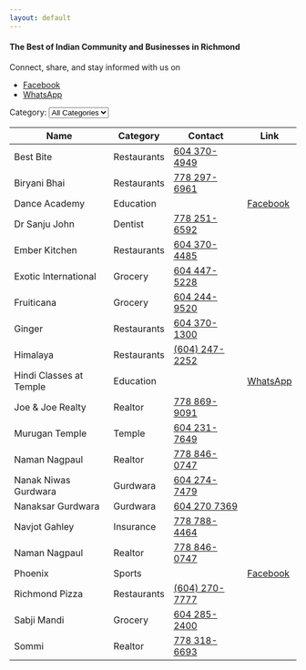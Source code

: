 ```yaml
---
layout: default
---
```


<div class="container">
  <div class="intro">
    <h4>The Best of Indian Community and Businesses in Richmond</h4>
    <p>Connect, share, and stay informed with us on</p>
    <ul>
      <li><a href="https://www.facebook.com/groups/900644660267654"><i class="fab fa-facebook"></i> Facebook</a></li>
      <li><a href="https://chat.whatsapp.com/GnJPe7uFS2eCZqMkEG1EK5"><i class="fab fa-whatsapp"></i> WhatsApp</a></li>
    </ul>
  </div>

  <div id="filter">
    <label for="category-filter">Category:</label>
    <select id="category-filter">
      <option value="all">All Categories</option>
      <option value="dentist">Dentist</option>
      <option value="education">Education</option>
      <option value="gurdwara">Gurdwara</option>
      <option value="insurance">Insurance</option>
      <option value="realtor">Realtor</option>
      <option value="restaurants">Restaurants</option>
      <option value="rv rentals">RV Rentals</option>
      <option value="sports">Sports</option>
      <option value="temple">Temple</option>
    </select>
  </div>

  <table id="yellow-pages">
  <thead>
    <tr>
      <th>Name</th>
      <th>Category</th>
      <th>Contact</th>
      <th>Link</th>
    </tr>
  </thead>
  <tbody>
    <tr>
      <td>Best Bite</td>
      <td>Restaurants</td>
      <td><a href="tel:+16043704949">604 370-4949</a></td>
      <td><a href="#"></a></td>
    </tr>
    <tr>
      <td>Biryani Bhai</td>
      <td>Restaurants</td>
      <td><a href="tel:+17782976961">778 297-6961</a></td>
      <td><a href="#"></a></td>
    </tr>
    <tr>
      <td>Dance Academy</td>
      <td>Education</td>
      <td></td>
      <td><a href="https://www.facebook.com/SudnyaDanceAcademy" target="_blank">Facebook</a></td>
    </tr>
    <tr>
      <td>Dr Sanju John</td>
      <td>Dentist</td>
      <td><a href="tel:+17782516592">778 251-6592</a></td>
      <td></td>
    </tr>
    <tr>
      <td>Ember Kitchen</td>
      <td>Restaurants</td>
      <td><a href="tel:+16043704485">604 370-4485</a></td>
      <td><a href="#"></a></td>
    </tr>
    <tr>
      <td>Exotic International</td>
      <td>Grocery</td>
      <td><a href="tel:+16044475228">604 447-5228</a></td>
      <td><a href="#"></a></td>
    </tr>
    <tr>
      <td>Fruiticana</td>
      <td>Grocery</td>
      <td><a href="tel:+16042449520">604 244-9520</a></td>
      <td><a href="#"></a></td>
    </tr>
    <tr>
      <td>Ginger</td>
      <td>Restaurants</td>
      <td><a href="tel:+16043701300">604 370-1300</a></td>
      <td><a href="#"></a></td>
    </tr>
    <tr>
      <td>Himalaya</td>
      <td>Restaurants</td>
      <td><a href="tel:+16042472252">(604) 247-2252</a></td>
      <td><a href="#"></a></td>
    </tr>
    <tr>
      <td>Hindi Classes at Temple</td>
      <td>Education</td>
      <td></td>
      <td><a href="https://chat.whatsapp.com/GnJPe7uFS2eCZqMkEG1EK5" target="_blank">WhatsApp</a></td>
    </tr>
    <tr>
      <td>Joe & Joe Realty</td>
      <td>Realtor</td>
      <td><a href="tel:+17788699091">778 869-9091</a></td>
      <td><a href="#"></a></td>
    </tr>
    <tr>
      <td>Murugan Temple</td>
      <td>Temple</td>
      <td><a href="tel:+16042317649">604 231-7649</a></td>
      <td><a href="#"></a></td>
    </tr>
    <tr>
      <td>Naman Nagpaul</td>
      <td>Realtor</td>
      <td><a href="tel:+17788460747">778 846-0747</a></td>
      <td><a href="#"></a></td>
    </tr>
    <tr>
      <td>Nanak Niwas Gurdwara</td>
      <td>Gurdwara</td>
      <td><a href="tel:+16042747479">604 274-7479</a></td>
      <td><a href="#"></a></td>
    </tr>
    <tr>
      <td>Nanaksar Gurdwara</td>
      <td>Gurdwara</td>
      <td><a href="tel:+16042707369">604 270 7369</a></td>
      <td><a href="#"></a></td>
    </tr>
    <tr>
      <td>Navjot Gahley</td>
      <td>Insurance</td>
      <td><a href="tel:+17787884464">778 788-4464</a></td>
      <td><a href="#"></a></td>
    </tr>
    <tr>
      <td>Naman Nagpaul</td>
      <td>Realtor</td>
      <td><a href="tel:+17788460747">778 846-0747</a></td>
      <td><a href="#"></a></td>
    </tr>
    <tr>
      <td>Phoenix</td>
      <td>Sports</td>
      <td><a href="tel:+"></a></td>
      <td><a href="https://www.facebook.com/phoenix.richmond.malayalee">Facebook</a></td>
    </tr>
    <tr>
      <td>Richmond Pizza</td>
      <td>Restaurants</td>
      <td><a href="tel:+16042707777">(604) 270-7777</a></td>
      <td><a href="#"></a></td>
    </tr>
    <tr>
      <td>Sabji Mandi</td>
      <td>Grocery</td>
      <td><a href="tel:+16042852400">604 285-2400</a></td>
      <td><a href="#"></a></td>
    </tr>
    <tr>
      <td>Sommi</td>
      <td>Realtor</td>
      <td><a href="tel:+17783186693">778 318-6693</a></td>
      <td><a href="#"></a></td>
    </tr>
  </tbody>
</table>
</div>

<script>
  function sortTable(columnIndex) {
    var table, rows, switching, i, x, y, shouldSwitch;
    table = document.getElementById("yellow-pages");
    switching = true;
    while (switching) {
      switching = false;
      rows = table.rows;
      for (i = 1; i < (rows.length - 1); i++) {
        shouldSwitch = false;
        x = rows[i].getElementsByTagName("td")[columnIndex];
        y = rows[i + 1].getElementsByTagName("td")[columnIndex];
        if (x.innerHTML.toLowerCase() > y.innerHTML.toLowerCase()) {
          shouldSwitch = true;
          break;
        }
      }
      if (shouldSwitch) {
        rows[i].parentNode.insertBefore(rows[i + 1], rows[i]);
        switching = true;
      }
    }
  }

  document.getElementById("category-filter").addEventListener("change", function() {
    var category = this.value;
    var rows = document.getElementById("yellow-pages").getElementsByTagName("tbody")[0].getElementsByTagName("tr");
    for (var i = 0; i < rows.length; i++) {
      var categoryCell = rows[i].getElementsByTagName("td")[1];
      if (category === "all" || categoryCell.textContent.toLowerCase() === category) {
        rows[i].style.display = "";
      } else {
        rows[i].style.display = "none";
      }
    }
  });
</script>
